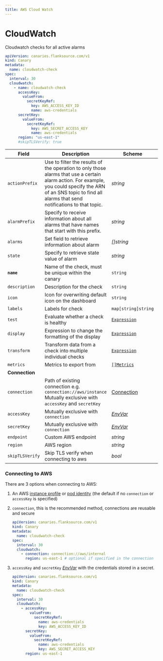 ```yaml
---
title: AWS Cloud Watch
---
```


# <Icon name="aws-cloudwatch"/> CloudWatch

Cloudwatch checks  for all active alarms

```yaml title="cloudwatch-alarms.yaml"
apiVersion: canaries.flanksource.com/v1
kind: Canary
metadata:
  name: cloudwatch-check
spec:
  interval: 30
  cloudwatch:
    - name: cloudwatch-check
      accessKey:
        valueFrom:
          secretKeyRef:
            key: AWS_ACCESS_KEY_ID
            name: aws-credentials
      secretKey:
        valueFrom:
          secretKeyRef:
            key: AWS_SECRET_ACCESS_KEY
            name: aws-credentials
      region: "us-east-1"
      #skipTLSVerify: true
```

| Field | Description | Scheme | Required |
| ----- | ----------- | ------ | -------- |
| `actionPrefix` | Use to filter the results of the operation to only those alarms that use a certain alarm action. For example, you could specify the ARN of an SNS topic to find all alarms that send notifications to that topic. | *string* | |
| `alarmPrefix` | Specify to receive information about all alarms that have names that start with this prefix. | *string* | |
| `alarms` | Set field to retrieve information about alarm | *\[\]string* | |
| `state` | Specify to retrieve state value of alarm | *string* | |
| **`name`**    | Name of the check, must be unique within the canary         | `string`                                     | Yes      |
| `description` | Description for the check                                   | `string`                                     |          |
| `icon`        | Icon for overwriting default icon on the dashboard          | `string`                                     |          |
| `labels`      | Labels for check                                            | `map[string]string`                          |          |
| `test`        | Evaluate whether a check is healthy                         | [`Expression`](/concepts/health-evaluation)  |          |
| `display`     | Expression to change the formatting of the display          | [`Expression`](/concepts/display-formatting) |          |
| `transform`   | Transform data from a check into multiple individual checks | [`Expression`](/concepts/transforms)          |          |
| `metrics`     | Metrics to export from                                      | [`[]Metrics`](/concepts/metrics-exporter)    |          |
| **Connection** |  |  | |
| `connection` | Path of existing connection e.g. `connection://aws/instance` Mutually exclusive with `accessKey` and `secretKey`  <br/><Commercial/> | [Connection](../concepts/connections) | |
| `accessKey` | Mutually exclusive with `connection` | [*EnvVar*](../../concepts/authentication/#envvar) |  |
| `secretKey` | Mutually exclusive with `connection` | [*EnvVar*](../../concepts/authentication/#envvar) |  |
| `endpoint` | Custom AWS endpoint | *string* | |
| `region` | AWS region | *string* | |
| `skipTLSVerify` | Skip TLS verify when connecting to aws | *bool* | |

### Connecting to AWS

There are 3 options when connecting to AWS:

1. An AWS [instance profile](https://docs.aws.amazon.com/AWSEC2/latest/UserGuide/iam-roles-for-amazon-ec2.html) or [pod identity](https://docs.aws.amazon.com/eks/latest/userguide/pod-configuration.html) (the default if no `connection` or `accessKey` is specified)
2. `connection`, this is the recommended method, connections are reusable and secure

    ```yaml title="aws-connection.yaml"
    apiVersion: canaries.flanksource.com/v1
    kind: Canary
    metadata:
      name: cloudwatch-check
    spec:
      interval: 30
      cloudwatch:
        - connection: connection://aws/internal
          region: us-east-1 # optional if specified in the connection
    ```

3. `accessKey` and `secretKey` [*EnvVar*](../../concepts/authentication/#envvar) with the credentials stored in a secret.

    ```yaml title="aws.yaml"
    apiVersion: canaries.flanksource.com/v1
    kind: Canary
    metadata:
      name: cloudwatch-check
    spec:
      interval: 30
      cloudwatch:
        - accessKey:
            valueFrom:
              secretKeyRef:
                name: aws-credentials
                key: AWS_ACCESS_KEY_ID
          secretKey:
            valueFrom:
              secretKeyRef:
                name: aws-credentials
                key: AWS_SECRET_ACCESS_KEY
          region: us-east-1
    ```

